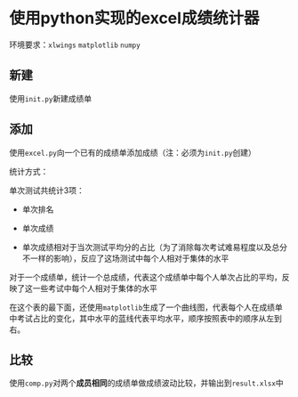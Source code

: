 # 使用python实现的excel成绩统计器

环境要求：``xlwings`` ``matplotlib`` ``numpy``

## 新建

使用``init.py``新建成绩单

## 添加

使用``excel.py``向一个已有的成绩单添加成绩（注：必须为``init.py``创建）

统计方式：

单次测试共统计3项：

- 单次排名

- 单次成绩

- 单次成绩相对于当次测试平均分的占比（为了消除每次考试难易程度以及总分不一样的影响），反应了这场测试中每个人相对于集体的水平

对于一个成绩单，统计一个总成绩，代表这个成绩单中每个人单次占比的平均，反映了这一些考试中每个人相对于集体的水平

在这个表的最下面，还使用``matplotlib``生成了一个曲线图，代表每个人在成绩单中考试占比的变化，其中水平的蓝线代表平均水平，顺序按照表中的顺序从左到右。


## 比较

使用``comp.py``对两个**成员相同**的成绩单做成绩波动比较，并输出到``result.xlsx``中